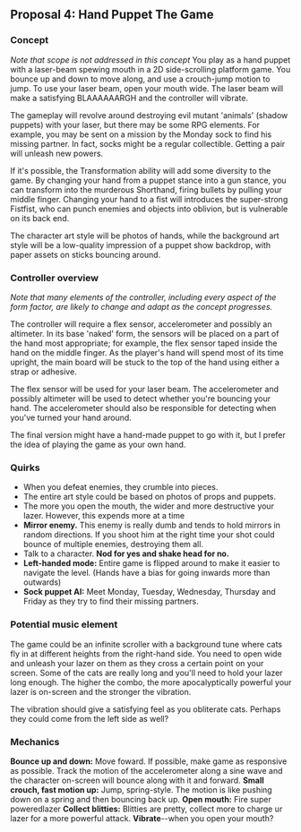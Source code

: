 ## Proposal 4: Hand Puppet The Game
### Concept
*Note that scope is not addressed in this concept*
You play as a hand puppet with a laser-beam spewing mouth in a 2D side-scrolling platform game. You bounce up and down to move along, and use a crouch-jump motion to jump. To use your laser beam, open your mouth wide. The laser beam will make a satisfying BLAAAAAARGH and the controller will vibrate.  

The gameplay will revolve around destroying evil mutant 'animals' (shadow puppets) with your laser, but there may be some RPG elements. For example, you may be sent on a mission by the Monday sock to find his missing partner. In fact, socks might be a regular collectible. Getting a pair will unleash new powers.  

If it's possible, the Transformation ability will add some diversity to the game. By changing your hand from a puppet stance into a gun stance, you can transform into the murderous Shorthand, firing bullets by pulling your middle finger. Changing your hand to a fist will introduces the super-strong Fistfist, who can punch enemies and objects into oblivion, but is vulnerable on its back end.  

The character art style will be photos of hands, while the background art style will be a low-quality impression of a puppet show backdrop, with paper assets on sticks bouncing around.  

### Controller overview
*Note that many elements of the controller, including every aspect of the form factor, are likely to change and adapt as the concept progresses.*  

The controller will require a flex sensor, accelerometer and possibly an altimeter. In its base 'naked' form, the sensors will be placed on a part of the hand most appropriate; for example, the flex sensor taped inside the hand on the middle finger. As the player's hand will spend most of its time upright, the main board will be stuck to the top of the hand using either a strap or adhesive.  

The flex sensor will be used for your laser beam. The accelerometer and possibly altimeter will be used to detect whether you're bouncing your hand. The accelerometer should also be responsible for detecting when you've turned your hand around.  

The final version might have a hand-made puppet to go with it, but I prefer the idea of playing the game as your own hand.

### Quirks
* When you defeat enemies, they crumble into pieces.
* The entire art style could be based on photos of props and puppets.
* The more you open the mouth, the wider and more destructive your lazer. However, this expends more at a time
* **Mirror enemy.** This enemy is really dumb and tends to hold mirrors in random directions. If you shoot him at the right time your shot could bounce of multiple enemies, destroying them all.
* Talk to a character. **Nod for yes and shake head for no.**
* **Left-handed mode:** Entire game is flipped around to make it easier to navigate the level. (Hands have a bias for going inwards more than outwards)
* **Sock puppet AI:** Meet Monday, Tuesday, Wednesday, Thursday and Friday as they try to find their missing partners.

### Potential music element
The game could be an infinite scroller with a background tune where cats fly in at different heights from the right-hand side. You need to open wide and unleash your lazer on them as they cross a certain point on your screen. Some of the cats are really long and you'll need to hold your lazer long enough. The higher the combo, the more apocalyptically powerful your lazer is on-screen and the stronger the vibration.  

The vibration should give a satisfying feel as you obliterate cats. Perhaps they could come from the left side as well?

### Mechanics
**Bounce up and down:** Move foward. If possible, make game as responsive as possible. Track the motion of the accelerometer along a sine wave and the character on-screen will bounce along with it and forward.
**Small crouch, fast motion up:** Jump, spring-style. The motion is like pushing down on a spring and then bouncing back up.
**Open mouth:** Fire super poweredlazer
**Collect blitties:** Blitties are pretty, collect more to charge ur lazer for a more powerful attack.
**Vibrate**--when you open your mouth?
